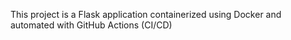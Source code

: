 This project is a Flask application containerized using Docker and automated with GitHub Actions (CI/CD)
